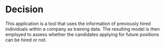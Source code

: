 # Decision
This application is a tool that uses the information of previously hired individuals within a company as training data. The resulting model is then employed to assess whether the candidates applying for future positions can be hired or not.
